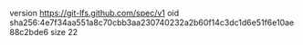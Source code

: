 version https://git-lfs.github.com/spec/v1
oid sha256:4e7f34aa551a8c70cbb3aa230740232a2b60f14c3dc1d6e51f6e10ae88c2bde6
size 22
